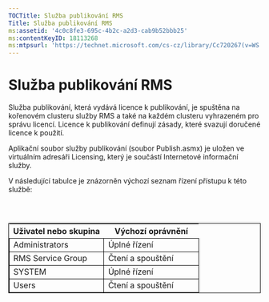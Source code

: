 ```yaml
---
TOCTitle: Služba publikování RMS
Title: Služba publikování RMS
ms:assetid: '4c0c8fe3-695c-4b2c-a2d3-cab9b52bbb25'
ms:contentKeyID: 18113268
ms:mtpsurl: 'https://technet.microsoft.com/cs-cz/library/Cc720267(v=WS.10)'
---
```


Služba publikování RMS
======================

Služba publikování, která vydává licence k publikování, je spuštěna na kořenovém clusteru služby RMS a také na každém clusteru vyhrazeném pro správu licencí. Licence k publikování definují zásady, které svazují doručené licence k použití.

Aplikační soubor služby publikování (soubor Publish.asmx) je uložen ve virtuálním adresáři Licensing, který je součástí Internetové informační služby.

V následující tabulce je znázorněn výchozí seznam řízení přístupu k této službě:

###  

 
<table style="border:1px solid black;">
<colgroup>
<col width="50%" />
<col width="50%" />
</colgroup>
<thead>
<tr class="header">
<th>Uživatel nebo skupina</th>
<th>Výchozí oprávnění</th>
</tr>
</thead>
<tbody>
<tr class="odd">
<td style="border:1px solid black;">Administrators</td>
<td style="border:1px solid black;">Úplné řízení</td>
</tr>
<tr class="even">
<td style="border:1px solid black;">RMS Service Group</td>
<td style="border:1px solid black;">Čtení a spouštění</td>
</tr>
<tr class="odd">
<td style="border:1px solid black;">SYSTEM</td>
<td style="border:1px solid black;">Úplné řízení</td>
</tr>
<tr class="even">
<td style="border:1px solid black;">Users</td>
<td style="border:1px solid black;">Čtení a spouštění</td>
</tr>
</tbody>
</table>
